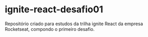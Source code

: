 # ignite-react-desafio01
Repositório criado para estudos da trilha ignite React da empresa Rocketseat, compondo o primeiro desafio.
